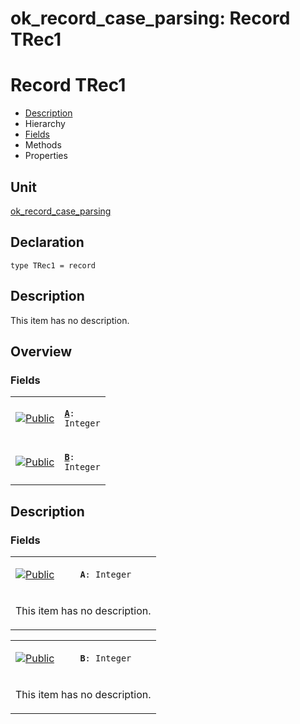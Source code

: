 # ok\_record\_case\_parsing: Record TRec1


# Record TRec1
<span id="TRec1"/>

- [Description](#PasDoc-Description)
- Hierarchy
- [Fields](#PasDoc-Fields)
- Methods
- Properties

<span id="PasDoc-Description"/>

## Unit


[ok\_record\_case\_parsing](ok_record_case_parsing.md)


## Declaration


```type TRec1 = record```


## Description
This item has no description.



## Overview

### Fields
<span id="PasDoc-Fields"/>


<table>
<tr>

<td>

<a href="legend.md"><img src="public.gif" alt="Public" title="Public"></img></a>
</td>

<td>

<code><strong><a href="ok_record_case_parsing.TRec1.md#A">A</a></strong>: Integer</code>
</td>
</tr>
<tr>

<td>

<a href="legend.md"><img src="public.gif" alt="Public" title="Public"></img></a>
</td>

<td>

<code><strong><a href="ok_record_case_parsing.TRec1.md#B">B</a></strong>: Integer</code>
</td>
</tr>
</table>


## Description

### Fields

<table>
<tr>

<td>

<a href="legend.md"><img src="public.gif" alt="Public" title="Public"></img></a>
</td>

<td>

<span id="A"/><code><strong>A</strong>: Integer</code>
</td>
</tr>
<tr><td colspan="2">

This item has no description.



</td></tr>
</table>

<table>
<tr>

<td>

<a href="legend.md"><img src="public.gif" alt="Public" title="Public"></img></a>
</td>

<td>

<span id="B"/><code><strong>B</strong>: Integer</code>
</td>
</tr>
<tr><td colspan="2">

This item has no description.



</td></tr>
</table>

